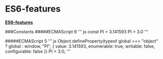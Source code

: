 # ES6-features
**[ES6-features](http://es6-features.org/)**

###Constants
#####ECMAScript 6
''' js
const PI = 3.141593
PI > 3.0
'''

#####ECMAScript 5
''' js
Object.defineProperty(typeof global === "object" ? global : window, "PI", {
    value:        3.141593,
    enumerable:   true,
    writable:     false,
    configurable: false
})
PI > 3.0;
'''